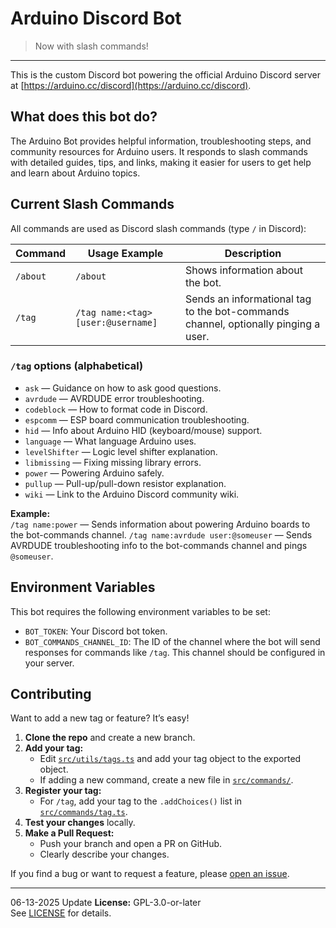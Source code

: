 # Arduino Discord Bot

> Now with slash commands!

---

This is the custom Discord bot powering the official Arduino Discord server at [https://arduino.cc/discord](https://arduino.cc/discord).

## What does this bot do?

The Arduino Bot provides helpful information, troubleshooting steps, and community resources for Arduino users. It responds to slash commands with detailed guides, tips, and links, making it easier for users to get help and learn about Arduino topics.

## Current Slash Commands

All commands are used as Discord slash commands (type `/` in Discord):

| Command   | Usage Example              | Description                                                        |
|-----------|---------------------------|--------------------------------------------------------------------|
| `/about`  | `/about`                  | Shows information about the bot.                                   |
| `/tag`    | `/tag name:<tag> [user:@username]` | Sends an informational tag to the bot-commands channel, optionally pinging a user. |

### `/tag` options (alphabetical)

- `ask` — Guidance on how to ask good questions.
- `avrdude` — AVRDUDE error troubleshooting.
- `codeblock` — How to format code in Discord.
- `espcomm` — ESP board communication troubleshooting.
- `hid` — Info about Arduino HID (keyboard/mouse) support.
- `language` — What language Arduino uses.
- `levelShifter` — Logic level shifter explanation.
- `libmissing` — Fixing missing library errors.
- `power` — Powering Arduino safely.
- `pullup` — Pull-up/pull-down resistor explanation.
- `wiki` — Link to the Arduino Discord community wiki.

**Example:**  
`/tag name:power` — Sends information about powering Arduino boards to the bot-commands channel.
`/tag name:avrdude user:@someuser` — Sends AVRDUDE troubleshooting info to the bot-commands channel and pings `@someuser`.

## Environment Variables

This bot requires the following environment variables to be set:

-   `BOT_TOKEN`: Your Discord bot token.
-   `BOT_COMMANDS_CHANNEL_ID`: The ID of the channel where the bot will send responses for commands like `/tag`. This channel should be configured in your server.

## Contributing

Want to add a new tag or feature? It’s easy!

1. **Clone the repo** and create a new branch.
2. **Add your tag:**  
   - Edit [`src/utils/tags.ts`](src/utils/tags.ts) and add your tag object to the exported object.
   - If adding a new command, create a new file in [`src/commands/`](src/commands/).
3. **Register your tag:**  
   - For `/tag`, add your tag to the `.addChoices()` list in [`src/commands/tag.ts`](src/commands/tag.ts).
4. **Test your changes** locally.
5. **Make a Pull Request:**  
   - Push your branch and open a PR on GitHub.  
   - Clearly describe your changes.

If you find a bug or want to request a feature, please [open an issue](https://github.com/max-bromberg/arduino-bot/issues).

---
06-13-2025 Update
**License:** GPL-3.0-or-later  
See [LICENSE](LICENSE) for details.
